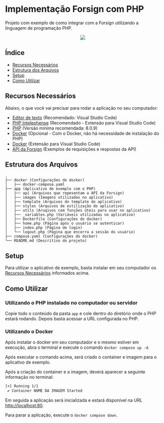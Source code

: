 # Implementação Forsign com PHP

Projeto com exemplo de como integrar com a Forsign utilizando a linguagem de programação PHP.

<p align="center">
  <img src="https://uploads-ssl.webflow.com/61fae23dc07bc027c284819a/61faec2e4ec90724adb5eeb5_ForSign-Logotipo_Aurora%20Colorido.png">
</p>

## Índice

- [Recursos Necessários](#recursos-necessários)
- [Estrutura dos Arquivos](#estrutura-dos-arquivos)
- [Setup](#setup)
- [Como Utilizar](#como-utilizar)

## Recursos Necessários

Abaixo, o que você vai precisar para rodar a aplicação no seu computador:

- [Editor de texto](https://code.visualstudio.com/download) (Recomendado: Visual Studio Code)
- [PHP Intelephense](https://marketplace.visualstudio.com/items?itemName=bmewburn.vscode-intelephense-client) (Recomendado - Extensão para Visual Studio Code)
- [PHP](https://www.php.net/downloads.php) (Versão mínima recomendada: 8.0.9)
- [Docker](https://docs.docker.com/get-docker/) (Opcional - Com o Docker, não há necessidade de instalação do PHP)
- [Docker](https://marketplace.visualstudio.com/items?itemName=ms-azuretools.vscode-docker) (Extensão para Visual Studio Code)
- [API da Forsign](https://api.forsign.digital/swagger/index.html) (Exemplos de requisições e respostas da API)

## Estrutura dos Arquivos

```text
.
├── docker (Configurações do docker)
│   ├── docker-compose.yaml
├── app (Aplicativo de exemplo com o PHP)
│   ├── api (Arquivos que repesentam a API da Forsign)
│   ├── images (Imagens utilizadas no aplicativo)
│   ├── template (Arquivos do template do aplicativo)
│   ├── styles (Arquivos de estilização do aplicativo)
│   ├── utils (Aruqivos com funções úteis para usar no aplicativo)
│   ├── _variables.php (Variáveis utilizadas no aplicativo)
│   ├── Dockerfile (Configurações do docker)
│   ├── home.php (Página após o usuário se autenticar)
│   ├── index.php (Página de login)
│   └── logout.php (Página que encerra a sessão do usuário)
├── compose.yaml (Configurações do docker)
└── README.md (Descritivo do projeto)
```

## Setup

Para utilizar o aplicativo de exemplo, basta instalar em seu computador os [Recursos Necessários](#recursos-necessários) informados acima.

## Como Utilizar

### Utilizando o PHP instalado no computador ou servidor

Copie todo o conteúdo da pasta `app` e cole dentro do diretório onde o PHP estará rodando. Depois basta acessar a URL configurada no PHP.

### Utilizando o Docker

Após instalar o docker em seu computador e o mesmo estiver em execução, abra o terminal e execute o comando `docker compose up -d`.

Após executar o comando acima, será criado o container e imagem para o aplicativo de exemplo.

Após a criação do container e a imagem, deverá aparecer a seguinte informação no terminal:

```bash
[+] Running 1/1
 ✔ Container NOME DA IMAGEM Started
 ```

Em seguida a aplicação será inicializada e estará disponível na URL <http://localhost:80>.

Para parar a aplicação, execute o `docker compose down`.
